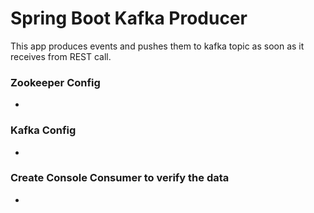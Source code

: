 # Spring Boot Kafka Producer
This app produces events and pushes them to kafka topic as soon as it receives from REST call.


### Zookeeper Config 
-


### Kafka Config
-

### Create Console Consumer to verify the data 
-